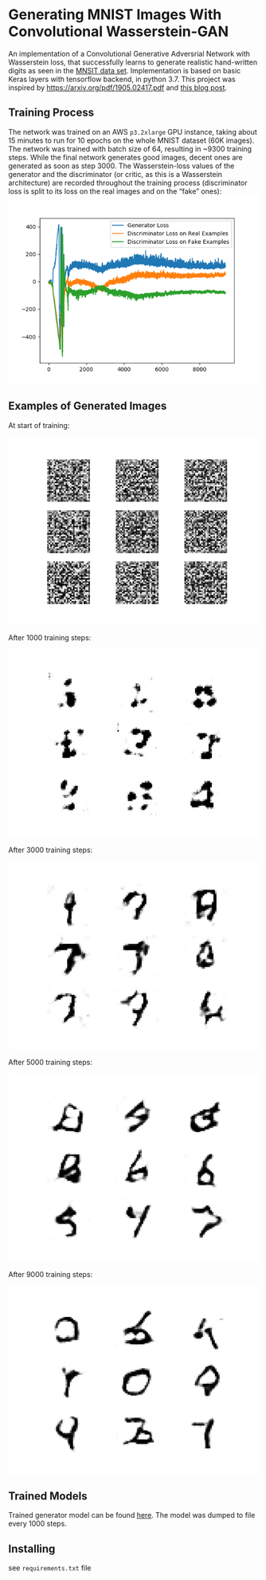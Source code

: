 # Generating MNIST Images With Convolutional Wasserstein-GAN 
An implementation of a Convolutional Generative Adversrial Network with Wasserstein loss, that successfully learns to generate realistic hand-written digits as seen in the [MNSIT data set](https://en.wikipedia.org/wiki/MNIST_database).
Implementation is based on basic Keras layers with tensorflow backend, in python 3.7.
This project was inspired by https://arxiv.org/pdf/1905.02417.pdf and [this blog post]( https://machinelearningmastery.com/how-to-develop-a-generative-adversarial-network-for-an-mnist-handwritten-digits-from-scratch-in-keras/).

## Training Process
The network was trained on an AWS `p3.2xlarge` GPU instance, taking about 15 minutes to run for 10 epochs on the whole MNIST dataset (60K images).
The network was trained with batch size of 64, resulting in ~9300 training steps. While the final network generates good images, decent ones are generated as soon as step 3000.
The Wasserstein-loss values of the generator and the discriminator (or critic, as this is a Wasserstein architecture) are recorded throughout the training process (discriminator loss is split to its loss on the real images and on the “fake” ones):
![loss_graph]

## Examples of Generated Images
At start of training:

![step_0]

After 1000 training steps:

![step_1000]

After 3000 training steps:

![step_3000]

After 5000 training steps:

![step_5000]

After 9000 training steps:

![step_9000]

## Trained Models
Trained generator model can be found [here](https://github.com/yoav1412/gan-mnist-image-generation/tree/master/Data/models). The model was dumped to file every 1000 steps.

## Installing
see `requirements.txt` file

[loss_graph]: https://github.com/yoav1412/gan-mnist-image-generation/blob/master/Data/generated_images/Losses.png
[step_0]: https://github.com/yoav1412/gan-mnist-image-generation/blob/master/Data/generated_images/step_0.png
[step_1000]: https://github.com/yoav1412/gan-mnist-image-generation/blob/master/Data/generated_images/step_1000.png
[step_3000]: https://github.com/yoav1412/gan-mnist-image-generation/blob/master/Data/generated_images/step_3000.png
[step_5000]: https://github.com/yoav1412/gan-mnist-image-generation/blob/master/Data/generated_images/step_5000.png
[step_9000]: https://github.com/yoav1412/gan-mnist-image-generation/blob/master/Data/generated_images/step_9000.png
